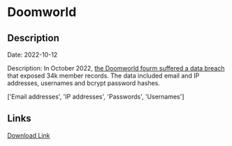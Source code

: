 # Doomworld

## Description

Date: 2022-10-12

Description:
In October 2022, <a href="https://www.doomworld.com/announcement/4-doomworld-probably-got-hacked/" target="_blank" rel="noopener">the Doomworld fourm suffered a data breach</a> that exposed 34k member records. The data included email and IP addresses, usernames and bcrypt password hashes.


['Email addresses', 'IP addresses', 'Passwords', 'Usernames']

## Links

[Download Link](https://link-to.net/1229997/124.04437275981883/dynamic/?r=aHR0cHM6Ly93d3cubWVkaWFmaXJlLmNvbS92aWV3L1hVN05iaUx5V2pnWWJBNC9kb29td29ybGQuY29tL2ZpbGU=)